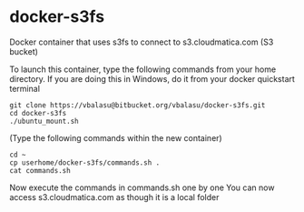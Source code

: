 # docker-s3fs

Docker container that uses s3fs to connect to s3.cloudmatica.com (S3 bucket)

To launch this container, type the following commands from your home directory. 
If you are doing this in Windows, do it from your docker quickstart terminal

~~~~
git clone https://vbalasu@bitbucket.org/vbalasu/docker-s3fs.git
cd docker-s3fs
./ubuntu_mount.sh
~~~~

(Type the following commands within the new container)
~~~~
cd ~
cp userhome/docker-s3fs/commands.sh .
cat commands.sh
~~~~
Now execute the commands in commands.sh one by one
You can now access s3.cloudmatica.com as though it is a local folder